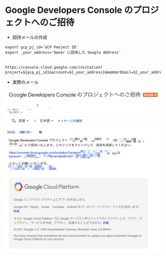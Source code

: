 # Google Developers Console のプロジェクトへのご招待

+ 招待メールの作成

```
export gcp_pj_id='GCP Peoject ID'
export _your_address='Owner に招待した Google Address'


https://console.cloud.google.com/invitation?project=${gcp_pj_id}&account=${_your_address}&memberEmail=${_your_address}
```

+ 実際のメール

![](./01.png)
